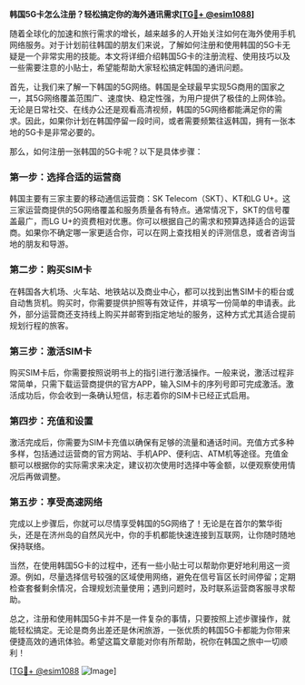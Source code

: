 **韩国5G卡怎么注册？轻松搞定你的海外通讯需求[[TG💪+ @esim1088](https://t.me/s/esim1088)]**

随着全球化的加速和旅行需求的增长，越来越多的人开始关注如何在海外使用手机网络服务。对于计划前往韩国的朋友们来说，了解如何注册和使用韩国的5G卡无疑是一个非常实用的技能。本文将详细介绍韩国5G卡的注册流程、使用技巧以及一些需要注意的小贴士，希望能帮助大家轻松搞定韩国的通讯问题。

首先，让我们来了解一下韩国的5G网络。韩国是全球最早实现5G商用的国家之一，其5G网络覆盖范围广、速度快、稳定性强，为用户提供了极佳的上网体验。无论是日常社交、在线办公还是观看高清视频，韩国的5G网络都能满足你的需求。因此，如果你计划在韩国停留一段时间，或者需要频繁往返韩国，拥有一张本地的5G卡是非常必要的。

那么，如何注册一张韩国的5G卡呢？以下是具体步骤：

### 第一步：选择合适的运营商

韩国主要有三家主要的移动通信运营商：SK Telecom（SKT）、KT和LG U+。这三家运营商提供的5G网络覆盖和服务质量各有特点。通常情况下，SKT的信号覆盖最广，而LG U+的资费相对优惠。你可以根据自己的需求和预算选择适合的运营商。如果你不确定哪一家更适合你，可以在网上查找相关的评测信息，或者咨询当地的朋友和导游。

### 第二步：购买SIM卡

在韩国各大机场、火车站、地铁站以及商业中心，都可以找到出售SIM卡的柜台或自动售货机。购买时，你需要提供护照等有效证件，并填写一份简单的申请表。此外，部分运营商还支持线上购买并邮寄到指定地址的服务，这种方式尤其适合提前规划行程的旅客。

### 第三步：激活SIM卡

购买SIM卡后，你需要按照说明书上的指引进行激活操作。一般来说，激活过程非常简单，只需下载运营商提供的官方APP，输入SIM卡的序列号即可完成激活。激活成功后，你会收到一条确认短信，标志着你的SIM卡已经正式启用。

### 第四步：充值和设置

激活完成后，你需要为SIM卡充值以确保有足够的流量和通话时间。充值方式多种多样，包括通过运营商的官方网站、手机APP、便利店、ATM机等途径。充值金额可以根据你的实际需求来决定，建议初次使用时选择中等金额，以便观察使用情况后再做调整。

### 第五步：享受高速网络

完成以上步骤后，你就可以尽情享受韩国的5G网络了！无论是在首尔的繁华街头，还是在济州岛的自然风光中，你的手机都能快速连接到互联网，让你随时随地保持联络。

当然，在使用韩国5G卡的过程中，还有一些小贴士可以帮助你更好地利用这一资源。例如，尽量选择信号较强的区域使用网络，避免在信号盲区长时间停留；定期检查套餐剩余情况，合理规划流量使用；遇到问题时，及时联系运营商客服寻求帮助。

总之，注册和使用韩国5G卡并不是一件复杂的事情，只要按照上述步骤操作，就能轻松搞定。无论是商务出差还是休闲旅游，一张优质的韩国5G卡都能为你带来便捷高效的通讯体验。希望这篇文章能对你有所帮助，祝你在韩国之旅中一切顺利！

[[TG💪+ @esim1088](https://t.me/s/esim1088) ![Image](https://i.postimg.cc/4NQfJmqS/Snipaste-2025-05-13-00-14-12.png)]